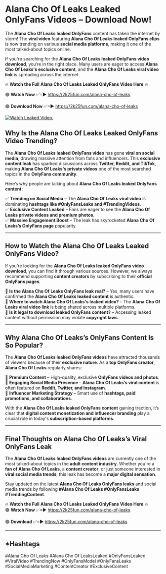 # Alana Cho Of Leaks Leaked OnlyFans Videos – Download Now!

The **Alana Cho Of Leaks leaked OnlyFans** content has taken the internet by storm! The **viral video** featuring **Alana Cho Of Leaks leaked OnlyFans clips** is now trending on various **social media platforms**, making it one of the most talked-about topics online.  

If you're searching for the **Alana Cho Of Leaks leaked OnlyFans video download**, you’re in the right place. Many users are eager to access **Alana Cho Of Leaks's exclusive content**, and the **Alana Cho Of Leaks viral video link** is spreading across the internet.  

🔥 **Watch the Full Alana Cho Of Leaks Leaked OnlyFans Video Here** 🔥  

🟢 **Watch Now** ✅=► https://2k25fun.com/alana-cho-of-leaks

🟢 **Download Now** ✅=► https://2k25fun.com/alana-cho-of-leaks

[![Watch Leaked Video.](https://miro.medium.com/v2/resize:fit:828/format:webp/1*cilzJN44JGOrTw9NJCrNHA.gif "Watch Leaked Video")](https://2k25fun.com/alana-cho-of-leaks)

## **Why Is the Alana Cho Of Leaks Leaked OnlyFans Video Trending?**  

The **Alana Cho Of Leaks leaked OnlyFans video** has gone **viral on social media**, drawing massive attention from fans and influencers. This **exclusive content leak** has sparked discussions across **Twitter, Reddit, and TikTok**, making **Alana Cho Of Leaks's private videos** one of the most searched topics in the **OnlyFans community**.  

Here’s why people are talking about **Alana Cho Of Leaks leaked OnlyFans content**:  

✅ **Trending on Social Media** – The **Alana Cho Of Leaks viral video** is dominating **hashtags like #OnlyFansLeaks and #TrendingVideos**.  
✅ **Exclusive Content Leaked** – Fans are eager to see the **Alana Cho Of Leaks private videos and premium photos**.  
✅ **Massive Engagement Boost** – The leak has skyrocketed **Alana Cho Of Leaks’s OnlyFans page** popularity.  

---

## **How to Watch the Alana Cho Of Leaks Leaked OnlyFans Video?**  

If you're looking for the **Alana Cho Of Leaks leaked OnlyFans video download**, you can find it through various sources. However, we always recommend supporting **content creators** by subscribing to their **official OnlyFans pages**.  

🔹 **Is the Alana Cho Of Leaks OnlyFans leak real?** – Yes, many users have confirmed the **Alana Cho Of Leaks leaked content** is authentic.  
🔹 **Where to watch Alana Cho Of Leaks's leaked video?** – The **Alana Cho Of Leaks viral video link** is being shared across multiple platforms.  
🔹 **Is it legal to download leaked OnlyFans content?** – Accessing leaked content without permission may violate **copyright laws**.  

---

## **Why Alana Cho Of Leaks’s OnlyFans Content Is So Popular?**  

The **Alana Cho Of Leaks leaked OnlyFans videos** have attracted thousands of viewers because of their **exclusive nature**. As a **top OnlyFans creator**, **Alana Cho Of Leaks** regularly shares:  

📌 **Premium Content** – High-quality, exclusive **OnlyFans videos and photos**.  
📌 **Engaging Social Media Presence** – **Alana Cho Of Leaks’s viral content** is often featured on **Reddit, Twitter, and Instagram**.  
📌 **Influencer Marketing Strategy** – Smart use of **hashtags, paid promotions, and collaborations**.  

With the **Alana Cho Of Leaks leaked OnlyFans content** gaining traction, it’s clear that **digital content monetization and influencer branding** play a crucial role in today's **subscription-based platforms**.  

---

## **Final Thoughts on Alana Cho Of Leaks’s Viral OnlyFans Leak**  

The **Alana Cho Of Leaks leaked OnlyFans videos** are currently one of the most talked-about topics in the **adult content industry**. Whether you're a **fan of Alana Cho Of Leaks**, a **content creator**, or just someone interested in **viral social media trends**, this leak has become a **major digital sensation**.  

Stay updated on the latest **Alana Cho Of Leaks OnlyFans leaks** and social media trends by following **#Alana Cho Of Leaks #OnlyFansLeaks #TrendingContent**.  

🔥 **Watch the Full Alana Cho Of Leaks Leaked OnlyFans Video Here** 🔥  
🟢 **Watch Now** ✅=► https://2k25fun.com/alana-cho-of-leaks

🟢 **Download** ✅=► https://2k25fun.com/alana-cho-of-leaks

---

## *Hashtags
#Alana Cho Of Leaks #Alana Cho Of LeaksLeaked #OnlyFansLeaked #ViralVideo #TrendingNow #OnlyFansModel #OnlyFansLeaks #SocialMediaMarketing #ContentCreator #ExclusiveContent  